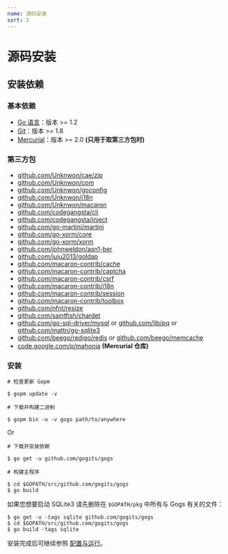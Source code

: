 ```yaml
---
name: 源码安装
sort: 2
---
```


# 源码安装

## 安装依赖

### 基本依赖

- [Go 语言](http://golang.org)：版本 >= 1.2
- [Git](http://git-scm.com)：版本 >= 1.8
- [Mercurial](http://mercurial.selenic.com)：版本 >= 2.0 **(只用于取第三方包时)**

### 第三方包

- [github.com/Unknwon/cae/zip](https://github.com/Unknwon/cae)
- [github.com/Unknwon/com](https://github.com/Unknwon/com)
- [github.com/Unknwon/goconfig](https://github.com/Unknwon/goconfig)
- [github.com/Unknwon/i18n](https://github.com/Unknwon/i18n)
- [github.com/Unknwon/macaron](https://github.com/Unknwon/macaron)
- [github.com/codegangsta/cli](https://github.com/codegangsta/cli)
- [github.com/codegangsta/inject](https://github.com/codegangsta/inject)
- [github.com/go-martini/martini](https://github.com/go-martini/martini)
- [github.com/go-xorm/core](http://github.com/go-xorm/core)
- [github.com/go-xorm/xorm](http://github.com/go-xorm/xorm)
- [github.com/johnweldon/asn1-ber](https://github.com/johnweldon/asn1-ber)
- [github.com/juju2013/goldap](https://github.com/juju2013/goldap)
- [github.com/macaron-contrib/cache](https://github.com/macaron-contrib/cache)
- [github.com/macaron-contrib/captcha](https://github.com/macaron-contrib/captcha)
- [github.com/macaron-contrib/csrf](https://github.com/macaron-contrib/csrf)
- [github.com/macaron-contrib/i18n](https://github.com/macaron-contrib/i18n)
- [github.com/macaron-contrib/session](https://github.com/macaron-contrib/session)
- [github.com/macaron-contrib/toolbox](https://github.com/macaron-contrib/toolbox)
- [github.com/nfnt/resize](https://github.com/nfnt/resize)
- [github.com/saintfish/chardet](https://github.com/saintfish/chardet)
- [github.com/go-sql-driver/mysql](https://github.com/go-sql-driver/mysql) or [github.com/lib/pq](https://github.com/lib/pq) or [github.com/mattn/go-sqlite3](https://github.com/mattn/go-sqlite3)
- [github.com/beego/redigo/redis](https://github.com/beego/redigo/redis) or [github.com/beego/memcache](https://github.com/beego/memcache)
- [code.google.com/p/mahonia](https://code.google.com/p/mahonia) **(Mercurial 仓库)**

### 安装

```
# 检查更新 Gopm

$ gopm update -v

# 下载并构建二进制

$ gopm bin -u -v gogs path/to/anywhere
```

Or

```
# 下载并安装依赖

$ go get -u github.com/gogits/gogs

# 构建主程序

$ cd $GOPATH/src/github.com/gogits/gogs
$ go build
```

如果您想要启动 SQLite3 请先删除在 `$GOPATH/pkg` 中所有与 Gogs 有关的文件：

```
$ go get -u -tags sqlite github.com/gogits/gogs
$ cd $GOPATH/src/github.com/gogits/gogs
$ go build -tags sqlite
```

安装完成后可继续参照 [配置与运行](configuration_and_run.md)。
